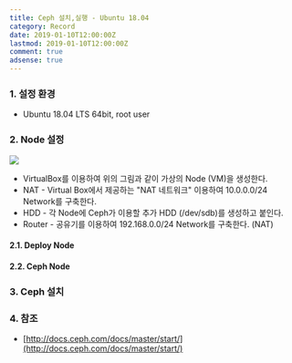 ```yaml
---
title: Ceph 설치,실행 - Ubuntu 18.04
category: Record
date: 2019-01-10T12:00:00Z
lastmod: 2019-01-10T12:00:00Z
comment: true
adsense: true
---
```


### 1. 설정 환경

* Ubuntu 18.04 LTS 64bit, root user

### 2. Node 설정

![]({{site.baseurl}}/images/record/Ceph_Install_Ubuntu_18.04/Node_Setting.PNG)

* VirtualBox를 이용하여 위의 그림과 같이 가상의 Node (VM)을 생성한다.
* NAT - Virtual Box에서 제공하는 "NAT 네트워크" 이용하여 10.0.0.0/24 Network를 구축한다.
* HDD - 각 Node에 Ceph가 이용할 추가 HDD (/dev/sdb)를 생성하고 붙인다.
* Router - 공유기를 이용하여 192.168.0.0/24 Network를 구축한다. (NAT)

#### 2.1. Deploy Node

#### 2.2. Ceph Node

### 3. Ceph 설치

### 4. 참조

* [http://docs.ceph.com/docs/master/start/](http://docs.ceph.com/docs/master/start/)
